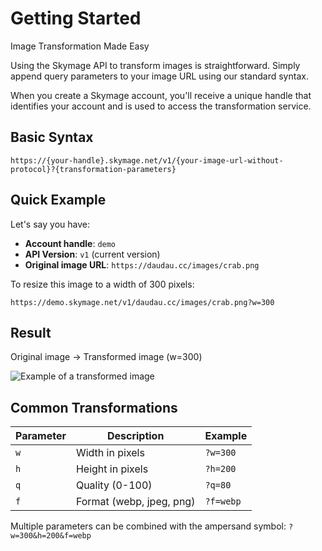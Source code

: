 # Getting Started

Image Transformation Made Easy

Using the Skymage API to transform images is straightforward. Simply append query parameters to your image URL using our standard syntax.

When you create a Skymage account, you'll receive a unique handle that identifies your account and is used to access the transformation service.

## Basic Syntax

```
https://{your-handle}.skymage.net/v1/{your-image-url-without-protocol}?{transformation-parameters}
```

## Quick Example

Let's say you have:

- **Account handle**: `demo`
- **API Version**: `v1` (current version)
- **Original image URL**: `https://daudau.cc/images/crab.png`

To resize this image to a width of 300 pixels:

```
https://demo.skymage.net/v1/daudau.cc/images/crab.png?w=300
```

## Result

Original image → Transformed image (w=300)

![Example of a transformed image](https://demo.skymage.net/v1/daudau.cc/images/crab.png?w=300)

## Common Transformations

| Parameter | Description | Example |
|-----------|-------------|---------|
| `w` | Width in pixels | `?w=300` |
| `h` | Height in pixels | `?h=200` |
| `q` | Quality (0-100) | `?q=80` |
| `f` | Format (webp, jpeg, png) | `?f=webp` |

Multiple parameters can be combined with the ampersand symbol: `?w=300&h=200&f=webp`